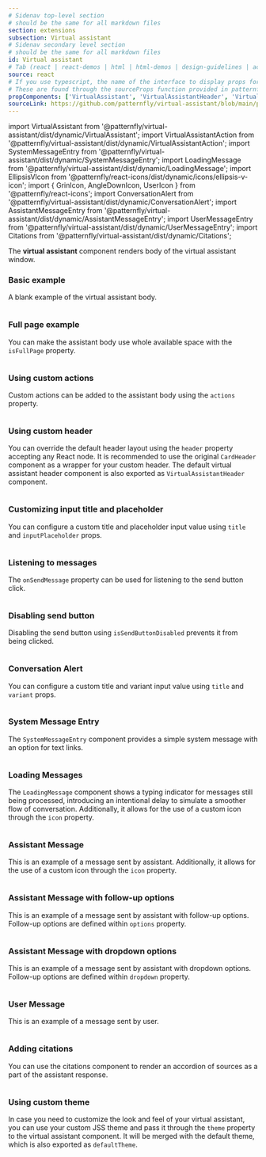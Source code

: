 ```yaml
---
# Sidenav top-level section
# should be the same for all markdown files
section: extensions
subsection: Virtual assistant
# Sidenav secondary level section
# should be the same for all markdown files
id: Virtual assistant
# Tab (react | react-demos | html | html-demos | design-guidelines | accessibility)
source: react
# If you use typescript, the name of the interface to display props for
# These are found through the sourceProps function provided in patternfly-docs.source.js
propComponents: ['VirtualAssistant', 'VirtualAssistantHeader', 'VirtualAssistantAction', 'SystemMessageEntry', 'LoadingMessage', 'ConversationAlert', 'AssistantMessageEntry', 'UserMessageEntry', 'Citation', 'Citations']
sourceLink: https://github.com/patternfly/virtual-assistant/blob/main/packages/module/patternfly-docs/content/extensions/virtual-assistant/examples/VirtualAssistant/VirtualAssistant.md
---
```


import VirtualAssistant from '@patternfly/virtual-assistant/dist/dynamic/VirtualAssistant';
import VirtualAssistantAction from '@patternfly/virtual-assistant/dist/dynamic/VirtualAssistantAction';
import SystemMessageEntry from '@patternfly/virtual-assistant/dist/dynamic/SystemMessageEntry';
import LoadingMessage from '@patternfly/virtual-assistant/dist/dynamic/LoadingMessage';
import EllipsisVIcon from '@patternfly/react-icons/dist/dynamic/icons/ellipsis-v-icon';
import { GrinIcon, AngleDownIcon, UserIcon } from '@patternfly/react-icons';
import ConversationAlert from '@patternfly/virtual-assistant/dist/dynamic/ConversationAlert';
import AssistantMessageEntry from '@patternfly/virtual-assistant/dist/dynamic/AssistantMessageEntry';
import UserMessageEntry from '@patternfly/virtual-assistant/dist/dynamic/UserMessageEntry';
import Citations from '@patternfly/virtual-assistant/dist/dynamic/Citations';

The **virtual assistant** component renders body of the virtual assistant window.

### Basic example

A blank example of the virtual assistant body.

```js file="./VirtualAssistantExample.tsx"

```

### Full page example

You can make the assistant body use whole available space with the `isFullPage` property.

```js file="./VirtualAssistantFullPageExample.tsx"

```

### Using custom actions

Custom actions can be added to the assistant body using the `actions` property.


```js file="./VirtualAssistantWithActions.tsx"

```

### Using custom header

You can override the default header layout using the `header` property accepting any React node. It is recommended to use the original `CardHeader` component as a wrapper for your custom header. The default virtual assistant header component is also exported as `VirtualAssistantHeader` component.


```js file="./VirtualAssistantCustomHeaderExample.tsx"

```

### Customizing input title and placeholder

You can configure a custom title and placeholder input value using `title` and `inputPlaceholder` props.


```js file="./VirtualAssistantCustomText.tsx"

```

### Listening to messages

The `onSendMessage` property can be used for listening to the send button click.

```js file="./VirtualAssistantMessages.tsx"

```

### Disabling send button

Disabling the send button using `isSendButtonDisabled` prevents it from being clicked.

```js file="./VirtualAssistantDisableOnEmptyText.tsx"

```

### Conversation Alert

You can configure a custom title and variant input value using `title` and `variant` props.

```js file="./VirtualAssistantConversationAlert.tsx"

```

### System Message Entry

The `SystemMessageEntry` component provides a simple system message with an option for text links.


```js file="./VirtualAssistantSystemMessageEntry.tsx"

```

### Loading Messages

The `LoadingMessage` component shows a typing indicator for messages still being processed, introducing an intentional delay to simulate a smoother flow of conversation. Additionally, it allows for the use of a custom icon through the `icon` property.


```js file="./VirtualAssistantLoadingMessage.tsx"

```

### Assistant Message

This is an example of a message sent by assistant. Additionally, it allows for the use of a custom icon through the `icon` property.

```js file="./AssistantMessage.tsx"

```

### Assistant Message with follow-up options

This is an example of a message sent by assistant with follow-up options. Follow-up options are defined within `options` property.

```js file="./AssistantMessageWithFollowup.tsx"

```

### Assistant Message with dropdown options

This is an example of a message sent by assistant with dropdown options. Follow-up options are defined within `dropdown` property.

```js file="./AssistantMessageWithDropdown.tsx"

```

### User Message

This is an example of a message sent by user. 

```js file="./UserMessage.tsx"

```

### Adding citations

You can use the citations component to render an accordion of sources as a part of the assistant response. 

```js file="./VirtualAssistantCitationsExample.tsx"

```

### Using custom theme

In case you need to customize the look and feel of your virtual assistant, you can use your custom JSS theme and pass it through the `theme` property to the virtual assistant component. It will be merged with the default theme, which is also exported as `defaultTheme`.

```js file="./AssistantMessageNoRadiusExample.tsx"

```
